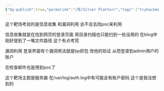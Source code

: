 ```yaml
---
{"dg-publish":true,"permalink":"/思/Silver Platter/","tags":["tryhackme","靶场","oscp"]}
---
```



这个靶场考验的是信息收集 和漏洞利用 会不会去找poc来利用 

信息收集就是在找到网页的登录页面 用目录扫描也只能扫到一些没用的 在blog中刚好提到了一嘴文件路径 这个有点考究

漏洞利用 登录界面有个漏洞用法就是bp抓包 改他的验证 从而登录到admin用户的账户

在检查邮件也是用到poc了

这个靶场主题是服务器 在/var/log/auth.log中有可能会有账户密码 这个是我没想到的